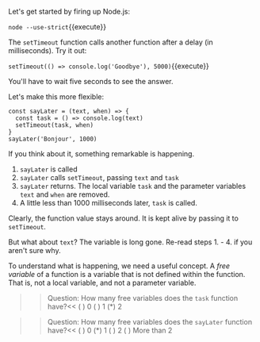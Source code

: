 Let's get started by firing up Node.js:

`node --use-strict`{{execute}}

The `setTimeout` function calls another function after a delay (in milliseconds). Try it out:

`setTimeout(() => console.log('Goodbye'), 5000)`{{execute}}

You'll have to wait five seconds to see the answer.

Let's make this more flexible:

```
const sayLater = (text, when) => {
  const task = () => console.log(text)
  setTimeout(task, when)
}
sayLater('Bonjour', 1000)
```

If you think about it, something remarkable is happening.

1. `sayLater` is called
2. `sayLater` calls `setTimeout`, passing `text` and `task`
3. `sayLater` returns. The local variable `task` and the parameter variables `text` and `when` are removed.
4. A little less than 1000 milliseconds later, `task` is called.

Clearly, the function value stays around. It is kept alive by passing it to `setTimeout`. 

But what about `text`? The variable is long gone. Re-read steps 1. - 4. if you aren't sure why.

To understand what is happening, we need a useful concept. A *free variable* of a function is a variable that is not defined within the function. That is, not a local variable, and not a parameter variable.

>>Question: How many free variables does the `task` function have?<<
( ) 0
( ) 1
(*) 2


>>Question: How many free variables does the `sayLater` function have?<<
( ) 0
(*) 1
( ) 2
( ) More than 2
